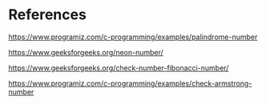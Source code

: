 # References
<https://www.programiz.com/c-programming/examples/palindrome-number>

<https://www.geeksforgeeks.org/neon-number/>

<https://www.geeksforgeeks.org/check-number-fibonacci-number/>

<https://www.programiz.com/c-programming/examples/check-armstrong-number>
